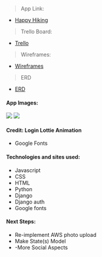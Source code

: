 >App Link:
- [Happy Hiking](https://happyhiking.herokuapp.com/)

>Trello Board:
- [Trello](https://trello.com/b/6mWeiPU5/happy-hiker)

>Wireframes:
- [Wireframes](https://whimsical.com/happy-hiking-6Co8PVwCMacGG6FR6Lcfir)
  
>ERD
- [ERD](https://whimsical.com/5-3rNoBm93sQkeRJv35A2SuC) 

#### App Images:
![](../happyhiking/main_app/static/images/addForm.png)
![](../happyhiking/main_app/static/images/Menu.png)

#### Credit: Login Lottie Animation
- Google Fonts
  

#### Technologies and sites used:
- Javascript
- CSS
- HTML
- Python
- Django
- Django auth
- Google fonts



#### Next Steps:
- Re-implement AWS photo upload
- Make State(s) Model 
- -More Social Aspects